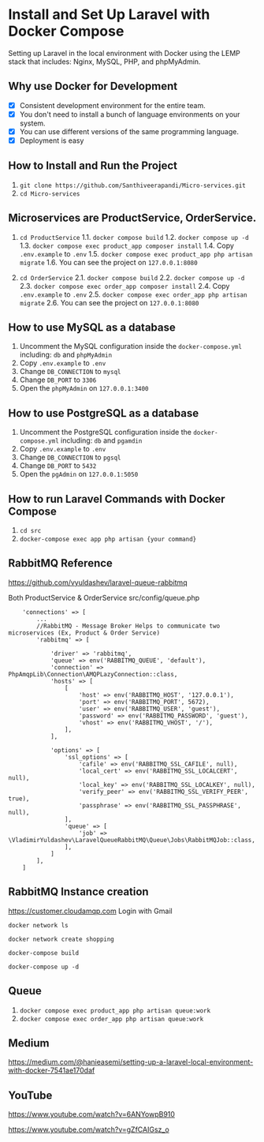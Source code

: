 # Install and Set Up Laravel with Docker Compose

Setting up Laravel in the local environment with Docker using the LEMP stack that includes: Nginx, MySQL, PHP, and phpMyAdmin.

## Why use Docker for Development

- [x] Consistent development environment for the entire team.
- [x] You don't need to install a bunch of language environments on your system.
- [x] You can use different versions of the same programming language.
- [x] Deployment is easy

## How to Install and Run the Project

1. ``` git clone https://github.com/Santhiveerapandi/Micro-services.git ```
2. ``` cd Micro-services ```

## Microservices are ProductService, OrderService.
1. ``` cd ProductService ```
1.1. ``` docker compose build ```
1.2. ``` docker compose up -d ```
1.3. ``` docker compose exec product_app composer install ```
1.4. Copy ```.env.example``` to ```.env```
1.5. ``` docker compose exec product_app php artisan migrate ```
1.6. You can see the project on ```127.0.0.1:8080```

2. ``` cd OrderService ```
2.1. ``` docker compose build ```
2.2. ``` docker compose up -d ```
2.3. ``` docker compose exec order_app composer install ```
2.4. Copy ```.env.example``` to ```.env```
2.5. ``` docker compose exec order_app php artisan migrate ```
2.6. You can see the project on ```127.0.0.1:8080```

## How to use MySQL as a database

1. Uncomment the MySQL configuration inside the ```docker-compose.yml``` including: ```db``` and ```phpMyAdmin```
2. Copy ```.env.example``` to ```.env```
3. Change ```DB_CONNECTION``` to ```mysql```
4. Change ```DB_PORT``` to ```3306```
5. Open the ```phpMyAdmin``` on ```127.0.0.1:3400```

## How to use PostgreSQL as a database

1. Uncomment the PostgreSQL configuration inside the ```docker-compose.yml``` including: ```db``` and ```pgamdin```
2. Copy ```.env.example``` to ```.env```
3. Change ```DB_CONNECTION``` to ```pgsql```
4. Change ```DB_PORT``` to ```5432```
5. Open the ```pgAdmin``` on ```127.0.0.1:5050```

## How to run Laravel Commands with Docker Compose

1. ```cd src```
2. ```docker-compose exec app php artisan {your command}``` 

## RabbitMQ Reference
https://github.com/vyuldashev/laravel-queue-rabbitmq

Both ProductService & OrderService
src/config/queue.php

```
    'connections' => [
        ...
        //RabbitMQ - Message Broker Helps to communicate two microservices (Ex, Product & Order Service)
        'rabbitmq' => [
    
            'driver' => 'rabbitmq',
            'queue' => env('RABBITMQ_QUEUE', 'default'),
            'connection' => PhpAmqpLib\Connection\AMQPLazyConnection::class,
            'hosts' => [
                [
                    'host' => env('RABBITMQ_HOST', '127.0.0.1'),
                    'port' => env('RABBITMQ_PORT', 5672),
                    'user' => env('RABBITMQ_USER', 'guest'),
                    'password' => env('RABBITMQ_PASSWORD', 'guest'),
                    'vhost' => env('RABBITMQ_VHOST', '/'),
                ],
            ],

            'options' => [
                'ssl_options' => [
                    'cafile' => env('RABBITMQ_SSL_CAFILE', null),
                    'local_cert' => env('RABBITMQ_SSL_LOCALCERT', null),
                    'local_key' => env('RABBITMQ_SSL_LOCALKEY', null),
                    'verify_peer' => env('RABBITMQ_SSL_VERIFY_PEER', true),
                    'passphrase' => env('RABBITMQ_SSL_PASSPHRASE', null),
                ],
                'queue' => [
                    'job' => \VladimirYuldashev\LaravelQueueRabbitMQ\Queue\Jobs\RabbitMQJob::class,
                ],
            ]
        ],
    ]
```

## RabbitMQ Instance creation
https://customer.cloudamqp.com
Login with Gmail


```docker network ls```

```docker network create shopping```

``` docker-compose build ```

``` docker-compose up -d ```

## Queue
1. ```docker compose exec product_app php artisan queue:work```
2. ```docker compose exec order_app php artisan queue:work```


## Medium

https://medium.com/@hanieasemi/setting-up-a-laravel-local-environment-with-docker-7541ae170daf

## YouTube 

https://www.youtube.com/watch?v=6ANYowpB910

https://www.youtube.com/watch?v=gZfCAIGsz_o
